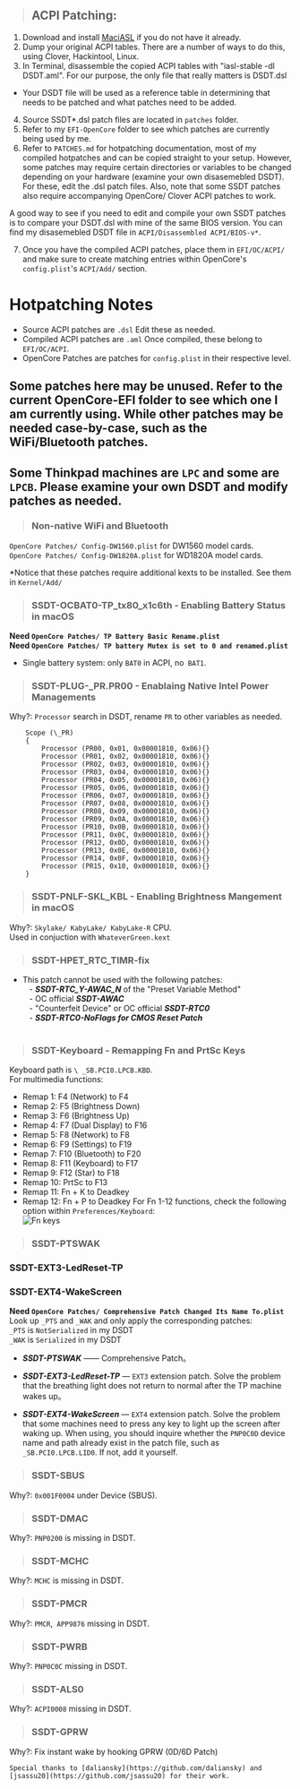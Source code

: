 > ## ACPI Patching:
1. Download and install [MaciASL](https://github.com/acidanthera/MaciASL/releases) if you do not have it already.  
2. Dump your original ACPI tables. There are a number of ways to do this, using Clover, Hackintool, Linux.
3. In Terminal, disassemble the copied ACPI tables with "iasl-stable -dl DSDT.aml". For our purpose, the only file that really matters is DSDT.dsl  
- Your DSDT file will be used as a reference table in determining that needs to be patched and what patches need to be added.  
4. Source SSDT*.dsl patch files are located in `patches` folder.  
5. Refer to my `EFI-OpenCore` folder to see which patches are currently being used by me.  
6. Refer to `PATCHES.md` for hotpatching documentation, most of my compiled hotpatches and can be copied straight to your setup. However, some patches may require certain directories or variables to be changed depending on your hardware (examine your own disasemebled DSDT). For these, edit the .dsl patch files. Also, note that some SSDT patches also require accompanying OpenCore/ Clover ACPI patches to work.  

A good way to see if you need to edit and compile your own SSDT patches is to compare your DSDT.dsl with mine of the same BIOS version. You can find my disasemebled DSDT file in `ACPI/Disassembled ACPI/BIOS-v*`.  

7. Once you have the compiled ACPI patches, place them in `EFI/OC/ACPI/` and make sure to create matching entries within OpenCore's `config.plist`'s `ACPI/Add/` section.  

# Hotpatching Notes

* Source ACPI patches are `.dsl` Edit these as needed.
* Compiled ACPI patches are `.aml` Once compiled, these belong to `EFI/OC/ACPI`.
* OpenCore Patches are patches for `config.plist` in their respective level.

## Some patches here may be unused. Refer to the current OpenCore-EFI folder to see which one I am currently using. While other patches may be needed case-by-case, such as the WiFi/Bluetooth patches.

## Some Thinkpad machines are `LPC` and some are` LPCB`. Please examine your own DSDT and modify patches as needed.

> ### Non-native WiFi and Bluetooth
`OpenCore Patches/ Config-DW1560.plist` for DW1560 model cards.  
`OpenCore Patches/ Config-DW1820A.plist` for WD1820A model cards.  

*Notice that these patches require additional kexts to be installed. See them in `Kernel/Add/`  

> ### SSDT-OCBAT0-TP_tx80_x1c6th - Enabling Battery Status in macOS
**Need `OpenCore Patches/ TP Battery Basic Rename.plist`**  
**Need `OpenCore Patches/ TP battery Mutex is set to 0 and renamed.plist`**  

- Single battery system: only `BAT0` in ACPI, no` BAT1`.
  
> ### SSDT-PLUG-_PR.PR00 - Enablaing Native Intel Power Managements
Why?: `Processor` search in DSDT, rename `PR` to other variables as needed.
```
    Scope (\_PR)
    {
        Processor (PR00, 0x01, 0x00001810, 0x06){}
        Processor (PR01, 0x02, 0x00001810, 0x06){}
        Processor (PR02, 0x03, 0x00001810, 0x06){}
        Processor (PR03, 0x04, 0x00001810, 0x06){}
        Processor (PR04, 0x05, 0x00001810, 0x06){}
        Processor (PR05, 0x06, 0x00001810, 0x06){}
        Processor (PR06, 0x07, 0x00001810, 0x06){}
        Processor (PR07, 0x08, 0x00001810, 0x06){}
        Processor (PR08, 0x09, 0x00001810, 0x06){}
        Processor (PR09, 0x0A, 0x00001810, 0x06){}
        Processor (PR10, 0x0B, 0x00001810, 0x06){}
        Processor (PR11, 0x0C, 0x00001810, 0x06){}
        Processor (PR12, 0x0D, 0x00001810, 0x06){}
        Processor (PR13, 0x0E, 0x00001810, 0x06){}
        Processor (PR14, 0x0F, 0x00001810, 0x06){}
        Processor (PR15, 0x10, 0x00001810, 0x06){}
    }
```

> ### SSDT-PNLF-SKL_KBL - Enabling Brightness Mangement in macOS
Why?: `Skylake/ KabyLake/ KabyLake-R` CPU.  
Used in conjuction with `WhateverGreen.kext`

> ### SSDT-HPET_RTC_TIMR-fix
- This patch cannot be used with the following patches:  
   - ***SSDT-RTC_Y-AWAC_N*** of the "Preset Variable Method"  
   - OC official ***SSDT-AWAC***  
   - "Counterfeit Device" or OC official ***SSDT-RTC0***  
   - ***SSDT-RTC0-NoFlags for CMOS Reset Patch***  
   
> ### SSDT-Keyboard - Remapping Fn and PrtSc Keys
Keyboard path is `\ _SB.PCI0.LPCB.KBD`.     
For multimedia functions:  
- Remap 1: F4 (Network) to F4
- Remap 2: F5 (Brightness Down)
- Remap 3: F6 (Brightness Up)
- Remap 4: F7 (Dual Display) to F16
- Remap 5: F8 (Network) to F8
- Remap 6: F9 (Settings) to F19
- Remap 7: F10 (Bluetooth) to F20
- Remap 8: F11 (Keyboard) to F17
- Remap 9: F12 (Star) to F18
- Remap 10: PrtSc to F13
- Remap 11: Fn + K to Deadkey
- Remap 12: Fn + P to Deadkey
For Fn 1-12 functions, check the following option within `Preferences/Keyboard`:  
![Fn keys](https://github.com/tylernguyen/x1c6-hackintosh/blob/master/docs/assets/img/macOS%20Settings/fnkeys.png)

> ### SSDT-PTSWAK
### SSDT-EXT3-LedReset-TP
### SSDT-EXT4-WakeScreen
**Need `OpenCore Patches/ Comprehensive Patch Changed Its Name To.plist`**  
Look up `_PTS` and `_WAK` and only apply the corresponding patches:  
`_PTS` is `NotSerialized` in my DSDT  
`_WAK` is `Serialized` in my DSDT  

- ***SSDT-PTSWAK*** —— Comprehensive Patch。

- ***SSDT-EXT3-LedReset-TP*** — `EXT3` extension patch. Solve the problem that the breathing light does not return to normal after the TP machine wakes up。

- ***SSDT-EXT4-WakeScreen*** — `EXT4` extension patch. Solve the problem that some machines need to press any key to light up the screen after waking up. When using, you should inquire whether the `PNP0C0D` device name and path already exist in the patch file, such as` _SB.PCI0.LPCB.LID0`. If not, add it yourself.

> ### SSDT-SBUS
Why?: `0x001F0004` under Device (SBUS).

> ### SSDT-DMAC
Why?: `PNP0200` is missing in DSDT.
 
> ### SSDT-MCHC
Why?:  `MCHC` is missing in DSDT.
 
> ### SSDT-PMCR
Why?: `PMCR`,` APP9876` missing in DSDT.

> ### SSDT-PWRB
Why?: `PNP0C0C` missing in DSDT.

> ### SSDT-ALS0
Why?: `ACPI0008` missing in DSDT.

> ### SSDT-GPRW
Why?: Fix instant wake by hooking GPRW (0D/6D Patch)

```
Special thanks to [daliansky](https://github.com/daliansky) and [jsassu20](https://github.com/jsassu20) for their work.
```